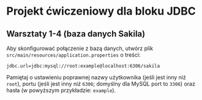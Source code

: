 # Projekt ćwiczeniowy dla bloku JDBC

## Warsztaty 1-4 (baza danych Sakila)

Aby skonfigurować połączenie z bazą danych, utwórz plik `src/main/resources/application.properties` o treści:

```properties
jdbc.url=jdbc:mysql://root:example@localhost:6306/sakila
```

Pamiętaj o ustawieniu poprawnej nazwy użytkownika (jeśli jest inny niż `root`), portu (jeśli jest inny niż `6306`;
domyślny dla MySQL port to `3306`) oraz hasła (w powyższym przykładzie: `example`).
